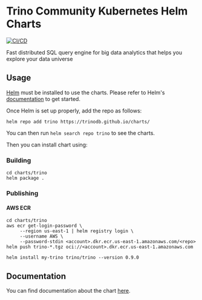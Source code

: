 
Trino Community Kubernetes Helm Charts
===========
[![CI/CD](https://github.com/trinodb/charts/actions/workflows/ci-cd.yaml/badge.svg?branch=main)](https://github.com/trinodb/charts/actions/workflows/ci-cd.yaml)

Fast distributed SQL query engine for big data analytics that helps you explore your data universe


## Usage

[Helm](https://helm.sh) must be installed to use the charts.
Please refer to Helm's [documentation](https://helm.sh/docs/) to get started.

Once Helm is set up properly, add the repo as follows:

```console
helm repo add trino https://trinodb.github.io/charts/
```

You can then run `helm search repo trino` to see the charts.

Then you can install chart using:

### Building


```console
cd charts/trino
helm package .
```

### Publishing

#### AWS ECR

```console
cd charts/trino
aws ecr get-login-password \
     --region us-east-1 | helm registry login \
     --username AWS \
     --password-stdin <account>.dkr.ecr.us-east-1.amazonaws.com/<repo>
helm push trino-*.tgz oci://<account>.dkr.ecr.us-east-1.amazonaws.com
```

```console
helm install my-trino trino/trino --version 0.9.0
```

## Documentation

You can find documentation about the chart [here](./charts/trino/README.md).
